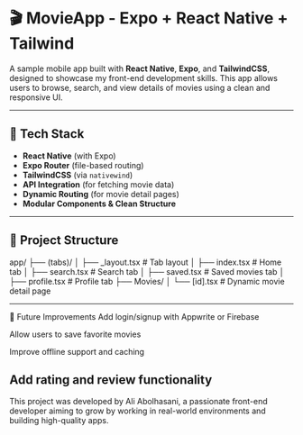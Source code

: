# 🎬 MovieApp - Expo + React Native + Tailwind

A sample mobile app built with **React Native**, **Expo**, and **TailwindCSS**, designed to showcase my front-end development skills. This app allows users to browse, search, and view details of movies using a clean and responsive UI.

---

## 📱 Tech Stack

- **React Native** (with Expo)
- **Expo Router** (file-based routing)
- **TailwindCSS** (via `nativewind`)
- **API Integration** (for fetching movie data)
- **Dynamic Routing** (for movie detail pages)
- **Modular Components & Clean Structure**

---

## 🧭 Project Structure
app/
├── (tabs)/
│ ├── _layout.tsx # Tab layout
│ ├── index.tsx # Home tab
│ ├── search.tsx # Search tab
│ ├── saved.tsx # Saved movies tab
│ ├── profile.tsx # Profile tab
├── Movies/
│ └── [id].tsx # Dynamic movie detail page

---

🚀 Future Improvements
Add login/signup with Appwrite or Firebase

Allow users to save favorite movies

Improve offline support and caching

Add rating and review functionality
---

This project was developed by Ali Abolhasani, a passionate front-end developer aiming to grow by working in real-world environments and building high-quality apps.
